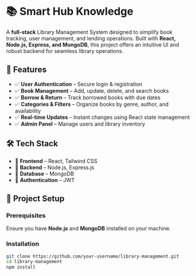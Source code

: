 # 📚 Smart Hub Knowledge

A **full-stack** Library Management System designed to simplify book tracking, user management, and lending operations. Built with **React, Node.js, Express, and MongoDB**, this project offers an intuitive UI and robust backend for seamless library operations.

## 🚀 Features  
- ✅ **User Authentication** – Secure login & registration  
- ✅ **Book Management** – Add, update, delete, and search books  
- ✅ **Borrow & Return** – Track borrowed books with due dates  
- ✅ **Categories & Filters** – Organize books by genre, author, and availability  
- ✅ **Real-time Updates** – Instant changes using React state management  
- ✅ **Admin Panel** – Manage users and library inventory  

## 🛠️ Tech Stack  
- 🔹 **Frontend** – React, Tailwind CSS  
- 🔹 **Backend** – Node.js, Express.js  
- 🔹 **Database** – MongoDB  
- 🔹 **Authentication** – JWT  

## 📂 Project Setup  
### Prerequisites  
Ensure you have **Node.js** and **MongoDB** installed on your machine.  

### Installation  
```sh
git clone https://github.com/your-username/library-management.git
cd library-management
npm install
